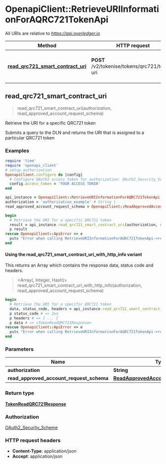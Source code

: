 # OpenapiClient::RetrieveURIInformationForAQRC721TokenApi

All URIs are relative to *https://api.overledger.io*

| Method | HTTP request | Description |
| ------ | ------------ | ----------- |
| [**read_qrc721_smart_contract_uri**](RetrieveURIInformationForAQRC721TokenApi.md#read_qrc721_smart_contract_uri) | **POST** /v2/tokenise/tokens/qrc721/token-uri | Retrieve the URI for a specific QRC721 token |


## read_qrc721_smart_contract_uri

> <TokenReadQRC721Response> read_qrc721_smart_contract_uri(authorization, read_approved_account_request_schema)

Retrieve the URI for a specific QRC721 token

Submits a query to the DLN and returns the URI that is assigned to a particular QRC721 token

### Examples

```ruby
require 'time'
require 'openapi_client'
# setup authorization
OpenapiClient.configure do |config|
  # Configure OAuth2 access token for authorization: OAuth2_Security_Scheme
  config.access_token = 'YOUR ACCESS TOKEN'
end

api_instance = OpenapiClient::RetrieveURIInformationForAQRC721TokenApi.new
authorization = 'authorization_example' # String | 
read_approved_account_request_schema = OpenapiClient::ReadApprovedAccountRequestSchema.new # ReadApprovedAccountRequestSchema | 

begin
  # Retrieve the URI for a specific QRC721 token
  result = api_instance.read_qrc721_smart_contract_uri(authorization, read_approved_account_request_schema)
  p result
rescue OpenapiClient::ApiError => e
  puts "Error when calling RetrieveURIInformationForAQRC721TokenApi->read_qrc721_smart_contract_uri: #{e}"
end
```

#### Using the read_qrc721_smart_contract_uri_with_http_info variant

This returns an Array which contains the response data, status code and headers.

> <Array(<TokenReadQRC721Response>, Integer, Hash)> read_qrc721_smart_contract_uri_with_http_info(authorization, read_approved_account_request_schema)

```ruby
begin
  # Retrieve the URI for a specific QRC721 token
  data, status_code, headers = api_instance.read_qrc721_smart_contract_uri_with_http_info(authorization, read_approved_account_request_schema)
  p status_code # => 2xx
  p headers # => { ... }
  p data # => <TokenReadQRC721Response>
rescue OpenapiClient::ApiError => e
  puts "Error when calling RetrieveURIInformationForAQRC721TokenApi->read_qrc721_smart_contract_uri_with_http_info: #{e}"
end
```

### Parameters

| Name | Type | Description | Notes |
| ---- | ---- | ----------- | ----- |
| **authorization** | **String** |  |  |
| **read_approved_account_request_schema** | [**ReadApprovedAccountRequestSchema**](ReadApprovedAccountRequestSchema.md) |  |  |

### Return type

[**TokenReadQRC721Response**](TokenReadQRC721Response.md)

### Authorization

[OAuth2_Security_Scheme](../README.md#OAuth2_Security_Scheme)

### HTTP request headers

- **Content-Type**: application/json
- **Accept**: application/json

